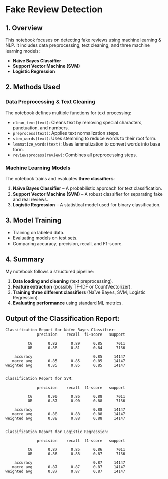 # Fake Review Detection

## 1. Overview
This notebook focuses on detecting fake reviews using machine learning & NLP. It includes data preprocessing, text cleaning, and three machine learning models:
- **Naïve Bayes Classifier**
- **Support Vector Machine (SVM)**
- **Logistic Regression**

## 2. Methods Used

### **Data Preprocessing & Text Cleaning**
The notebook defines multiple functions for text processing:
- `clean_text(text)`: Cleans text by removing special characters, punctuation, and numbers.
- `preprocess(text)`: Applies text normalization steps.
- `stem_words(text)`: Uses stemming to reduce words to their root form.
- `lemmatize_words(text)`: Uses lemmatization to convert words into base form.
- `reviewsprocess(review)`: Combines all preprocessing steps.

### **Machine Learning Models**
The notebook trains and evaluates **three classifiers**:
1. **Naïve Bayes Classifier** – A probabilistic approach for text classification.
2. **Support Vector Machine (SVM)** – A robust classifier for separating fake and real reviews.
3. **Logistic Regression** – A statistical model used for binary classification.

## 3. Model Training
- Training on labeled data.
- Evaluating models on test sets.
- Comparing accuracy, precision, recall, and F1-score.

## 4. Summary
My notebook follows a structured pipeline:
1. **Data loading and cleaning** (text preprocessing).
2. **Feature extraction** (possibly TF-IDF or CountVectorizer).
3. **Training three different classifiers** (Naïve Bayes, SVM, Logistic Regression).
4. **Evaluating performance** using standard ML metrics.

## Output of the Classification Report:
```plaintext
Classification Report for Naïve Bayes Classifier:
              precision    recall  f1-score   support

          CG       0.82      0.89      0.85      7011
          OR       0.88      0.81      0.84      7136

    accuracy                           0.85     14147
   macro avg       0.85      0.85      0.85     14147
weighted avg       0.85      0.85      0.85     14147


Classification Report for SVM:

              precision    recall  f1-score   support

          CG       0.90      0.86      0.88      7011
          OR       0.87      0.90      0.88      7136

    accuracy                           0.88     14147
   macro avg       0.88      0.88      0.88     14147
weighted avg       0.88      0.88      0.88     14147


Classification Report for Logistic Regression:

              precision    recall  f1-score   support

          CG       0.87      0.85      0.86      7011
          OR       0.86      0.88      0.87      7136

    accuracy                           0.87     14147
   macro avg       0.87      0.87      0.87     14147
weighted avg       0.87      0.87      0.87     14147

```

